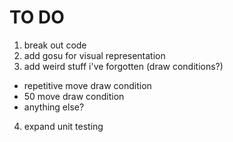 # TO DO
1. break out code
2. add gosu for visual representation
3. add weird stuff i've forgotten (draw conditions?)
 - repetitive move draw condition
 - 50 move draw condition
 - anything else?
4. expand unit testing

